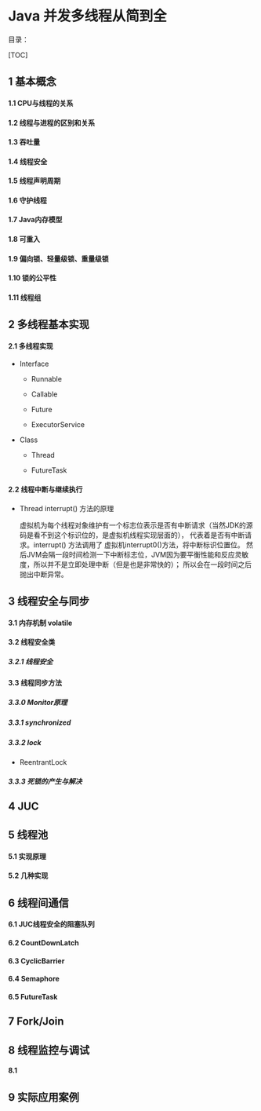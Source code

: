 # Java 并发多线程从简到全

目录：

[TOC]


## 1 基本概念

#### 1.1 CPU与线程的关系

#### 1.2 线程与进程的区别和关系

#### 1.3 吞吐量  

#### 1.4 线程安全

#### 1.5 线程声明周期  

#### 1.6 守护线程  

#### 1.7 Java内存模型

#### 1.8 可重入

#### 1.9 偏向锁、轻量级锁、重量级锁  

#### 1.10 锁的公平性

#### 1.11 线程组

## 2 多线程基本实现

#### 2.1 多线程实现

+ Interface

    - Runnable
    
    - Callable
    
    - Future
    
    - ExecutorService  
    
+ Class

    - Thread 
    
    - FutureTask

#### 2.2 线程中断与继续执行

+ Thread interrupt() 方法的原理

    虚拟机为每个线程对象维护有一个标志位表示是否有中断请求（当然JDK的源码是看不到这个标识位的，是虚拟机线程实现层面的），
    代表着是否有中断请求。interrupt() 方法调用了 虚拟机interrupt0()方法，将中断标识位置位。
    然后JVM会隔一段时间检测一下中断标志位，JVM因为要平衡性能和反应灵敏度，所以并不是立即处理中断（但是也是非常快的）；
    所以会在一段时间之后抛出中断异常。

## 3 线程安全与同步

#### 3.1 内存机制 volatile

#### 3.2 线程安全类  

##### 3.2.1 线程安全

#### 3.3 线程同步方法

##### 3.3.0 Monitor原理

##### 3.3.1 synchronized

##### 3.3.2 lock

+ ReentrantLock

##### 3.3.3 死锁的产生与解决


## 4 JUC


## 5 线程池  

#### 5.1 实现原理

#### 5.2 几种实现


## 6 线程间通信

#### 6.1 JUC线程安全的阻塞队列

#### 6.2 CountDownLatch  

#### 6.3 CyclicBarrier

#### 6.4 Semaphore

#### 6.5 FutureTask

## 7 Fork/Join


## 8 线程监控与调试

#### 8.1 


## 9 实际应用案例
